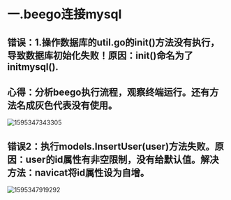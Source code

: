 # 一.beego连接mysql

## 错误：1.操作数据库的util.go的init()方法没有执行，导致数据库初始化失败！原因：init()命名为了initmysql().

## 心得：分析beego执行流程，观察终端运行。还有方法名成灰色代表没有使用。

![1595347343305](C:\Users\ADMINI~1\AppData\Local\Temp\1595347343305.png)

## 错误2：执行models.InsertUser(user)方法失败。原因：user的id属性有非空限制，没有给默认值。解决方法：navicat将id属性设为自增。

![1595347919292](C:\Users\ADMINI~1\AppData\Local\Temp\1595347919292.png)